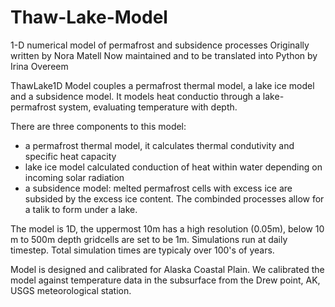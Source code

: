 # Thaw-Lake-Model
1-D numerical model of permafrost and subsidence processes
Originally written by Nora Matell
Now maintained and to be translated into Python by Irina Overeem

ThawLake1D Model couples a permafrost thermal model, a lake ice model and a subsidence model. It models heat conductio through a lake-permafrost system, evaluating temperature with depth.

There are three components to this model: 
- a permafrost thermal model, it calculates thermal condutivity and specific heat capacity
- lake ice model calculated conduction of heat within water depending on incoming solar radiation 
- a subsidence model: melted permafrost cells with excess ice are subsided by the excess ice content. 
The combinded processes allow for a talik to form under a lake. 

The model is 1D, the uppermost 10m has a high resolution (0.05m), below 10 m to 500m depth gridcells are set to be 1m.
Simulations run at daily timestep. Total simulation times are typicaly over 100's of years.

Model is designed and calibrated for Alaska Coastal Plain.
We calibrated the model against temperature data in the subsurface from the Drew point, AK, USGS meteorological station.
